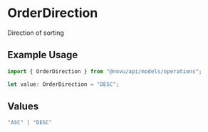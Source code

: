 # OrderDirection

Direction of sorting

## Example Usage

```typescript
import { OrderDirection } from "@novu/api/models/operations";

let value: OrderDirection = "DESC";
```

## Values

```typescript
"ASC" | "DESC"
```